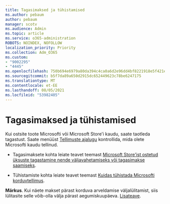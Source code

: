 ```yaml
---
title: Tagasimaksed ja tühistamised
ms.author: pebaum
author: pebaum
manager: scotv
ms.audience: Admin
ms.topic: article
ms.service: o365-administration
ROBOTS: NOINDEX, NOFOLLOW
localization_priority: Priority
ms.collection: Adm_O365
ms.custom:
- "9002295"
- "4445"
ms.openlocfilehash: 750b694e6979a80da394c4ca0a6d2e96dd4bf8221918e5f421ea01b0b588157e
ms.sourcegitcommit: b5f7da89a650d2915dc652449623c78be6247175
ms.translationtype: MT
ms.contentlocale: et-EE
ms.lasthandoff: 08/05/2021
ms.locfileid: "53982405"
---
```

# <a name="refunds-and-cancellations"></a>Tagasimaksed ja tühistamised

Kui ostsite toote Microsofti või Microsoft Store'i kaudu, saate taotleda tagastust. Saate menüüst [Tellimuste ajalugu](https://account.microsoft.com/billing/orders/) kontrollida, mida olete Microsofti kaudu tellinud. 

- Tagasimaksete kohta leiate teavet teemast [Microsoft Store'ist ostetud üksuste tagastamine nende väljavahetamiseks või tagasimakse saamiseks](https://support.microsoft.com/help/10558).

- Tühistamiste kohta leiate teavet teemast [Kuidas tühistada Microsofti korduvtellimus](https://support.microsoft.com/help/4027815).

**Märkus**. Kui näete makset pärast korduva arveldamise väljalülitamist, siis lülitasite selle võib-olla välja pärast aegumiskuupäeva. [Lisateave](https://support.microsoft.com/help/10640). 